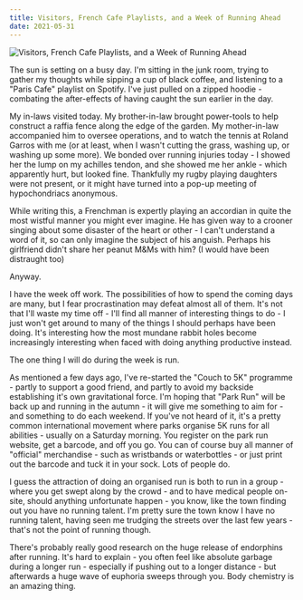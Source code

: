 ```yaml
---
title: Visitors, French Cafe Playlists, and a Week of Running Ahead
date: 2021-05-31
---
```


![Visitors, French Cafe Playlists, and a Week of Running Ahead](https://source.unsplash.com/X6cChncECA8/1600x900)


The sun is setting on a busy day. I'm sitting in the junk room, trying to gather my thoughts while sipping a cup of black coffee, and listening to a "Paris Cafe" playlist on Spotify. I've just pulled on a zipped hoodie - combating the after-effects of having caught the sun earlier in the day.


My in-laws visited today. My brother-in-law brought power-tools to help construct a raffia fence along the edge of the garden. My mother-in-law accompanied him to oversee operations, and to watch the tennis at Roland Garros with me (or at least, when I wasn't cutting the grass, washing up, or washing up some more). We bonded over running injuries today - I showed her the lump on my achilles tendon, and she showed me her ankle - which apparently hurt, but looked fine. Thankfully my rugby playing daughters were not present, or it might have turned into a pop-up meeting of hypochondriacs anonymous.


While writing this, a Frenchman is expertly playing an accordian in quite the most wistful manner you might ever imagine. He has given way to a crooner singing about some disaster of the heart or other - I can't understand a word of it, so can only imagine the subject of his anguish. Perhaps his girlfriend didn't share her peanut M&Ms with him? (I would have been distraught too)


Anyway.


I have the week off work. The possibilities of how to spend the coming days are many, but I fear procrastination may defeat almost all of them. It's not that I'll waste my time off - I'll find all manner of interesting things to do - I just won't get around to many of the things I should perhaps have been doing. It's interesting how the most mundane rabbit holes become increasingly interesting when faced with doing anything productive instead.


The one thing I will do during the week is run.


As mentioned a few days ago, I've re-started the "Couch to 5K" programme - partly to support a good friend, and partly to avoid my backside establishing it's own gravitational force. I'm hoping that "Park Run" will be back up and running in the autumn - it will give me something to aim for - and something to do each weekend. If you've not heard of it, it's a pretty common international movement where parks organise 5K runs for all abilities - usually on a Saturday morning. You register on the park run website, get a barcode, and off you go. You can of course buy all manner of "official" merchandise - such as wristbands or waterbottles - or just print out the barcode and tuck it in your sock. Lots of people do.


I guess the attraction of doing an organised run is both to run in a group - where you get swept along by the crowd - and to have medical people on-site, should anything unfortunate happen - you know, like the town finding out you have no running talent. I'm pretty sure the town know I have no running talent, having seen me trudging the streets over the last few years - that's not the point of running though.


There's probably really good research on the huge release of endorphins after running. It's hard to explain - you often feel like absolute garbage during a longer run - especially if pushing out to a longer distance - but afterwards a huge wave of euphoria sweeps through you. Body chemistry is an amazing thing.

